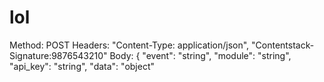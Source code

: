 # lol
Method: POST
Headers: "Content-Type: application/json", "Contentstack-Signature:9876543210"
Body: {
  "event": "string",
  "module": "string",
  "api_key": "string",
  "data": "object"
